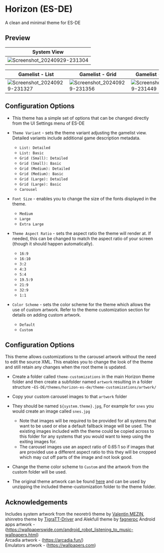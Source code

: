 # Horizon (ES-DE)
A clean and minimal theme for ES-DE

## **Preview**
| System View |
|----|
| ![Screenshot_20240929-231304](https://github.com/user-attachments/assets/949f24ac-f85b-4ed8-b23d-badf8fde5cdc) |


| Gamelist - List | Gamelist - Grid | Gamelist - Carousel |
|----|----|----|
| ![Screenshot_20240929-231327](https://github.com/user-attachments/assets/10bbdeab-a1e8-4fc2-be74-cc496ff38543) | ![Screenshot_20240929-231356](https://github.com/user-attachments/assets/e5e0bd77-99f6-4dd9-9c7a-18998d4b61a3) | ![Screenshot_20240929-231449](https://github.com/user-attachments/assets/643ad7c8-1995-461d-8e38-a5319d9e7510) |


## **Configuration Options**

- This theme has a simple set of options that can be changed directly from the UI Settings menu of ES-DE
  
- `Theme Variant` - sets the theme variant adjusting the gamelist view. Detailed variants include additional game description metadata.
   - `List: Detailed`
   - `List: Basic`
   - `Grid (Small): Detailed`
   - `Grid (Small): Basic`
   - `Grid (Medium): Detailed`
   - `Grid (Medium): Basic`
   - `Grid (Large): Detailed`
   - `Grid (Large): Basic`
   - `Carousel`
     
- `Font Size` - enables you to change the size of the fonts displayed in the theme.
   - `Medium`
   - `Large`
   - `Extra Large`
     
- `Theme Aspect Ratio` - sets the aspect ratio the theme will render at. If needed, this can be changed to match the aspect ratio of your screen (though it should happen automatically).
   - `16:9`
   - `16:10`
   - `3:2`
   - `4:3`
   - `5:4`
   - `19.5:9`
   - `21:9`
   - `32:9`
   - `1:1`
 
- `Color Scheme` - sets the color scheme for the theme which allows the use of custom artwork. Refer to the theme customization section for details on adding custom artwork.
   - `Default`
   - `Custom`
 
## **Configuration Options**

This theme allows customizations to the carousel artwork without the need to edit the source XML. This enables you to change the look of the theme and still retain any changes when the root theme is updated.

- Create a folder called `theme-customizations` in the main Horizon theme folder and then create a subfolder named `artwork` resulting in a folder structure `~ES-DE/themes/horizon-es-de/theme-customizations/artwork/`
- Copy your custom carousel images to that `artwork` folder
- They should be named `${system.theme}.jpg`, For example for `snes` you would create an image called `snes.jpg`
  - Note that images will be required to be provided for all systems that want to be used or else a default fallback image will be used. The existing images included with the theme could be copied across to this folder for any systems that you would want to keep using the exiting images for.
  - The carousel images use an aspect ratio of 0.65:1 so if images that are provided use a different aspect ratio to this they will be cropped which may cut off parts of the image and not look good.
- Change the theme color scheme to `Custom` and the artwork from the custom folder will be used.

- The original theme artwork can be found [here](https://www.mediafire.com/file/hk8jp4mlk2ltqy5/theme-customizations.zip/file) and can be used by unzipping the included theme-customization folder to the theme folder.

## **Acknowledgements**

Includes system artwork from the neoretrō theme by [Valentin MEZIN](https://github.com/valsou), shinretro theme by [TigraTT-Driver](https://github.com/TigraTT-Driver) and Alekfull theme by [fagnerpc](https://github.com/fagnerpc)
Android apps artwork - (https://wallpaperswide.com/android_robot_listening_to_music-wallpapers.html)  
Arcadia artwork - (https://arcadia.fun/)  
Emulators artwork - (https://wallpapers.com)  
